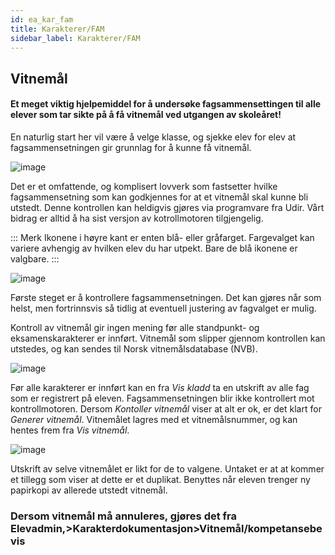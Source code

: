 ```yaml
---
id: ea_kar_fam
title: Karakterer/FAM
sidebar_label: Karakterer/FAM
---
```

## Vitnemål

#### Et meget viktig hjelpemiddel for å undersøke fagsammensettingen til alle elever som tar sikte på å få vitnemål ved utgangen av skoleåret!

En naturlig start her vil være å velge klasse, og  sjekke elev for elev at fagsammensetningen gir grunnlag for å kunne få vitnemål.

![image](https://user-images.githubusercontent.com/80097133/137276739-c2604f31-e0b6-4d50-a984-9cff5bb4028b.png)

Det er et omfattende, og komplisert lovverk som fastsetter hvilke fagsammensetning som kan godkjennes for at et vitnemål skal kunne bli utstedt. Denne kontrollen kan heldigvis gjøres via programvare fra Udir. Vårt bidrag er alltid å ha sist versjon av kotrollmotoren tilgjengelig. 

::: Merk Ikonene i høyre kant er enten blå- eller gråfarget. Fargevalget kan variere avhengig av hvilken elev du har utpekt. Bare de blå ikonene er valgbare.
:::

![image](https://user-images.githubusercontent.com/80097133/137278168-2ecd76ce-8fe5-4ac3-b737-a82290a68ea4.png)

Første steget er å kontrollere fagsammensetningen. Det kan gjøres når som helst, men fortrinnsvis så tidlig at eventuell justering av fagvalget er mulig.

Kontroll av vitnemål gir ingen mening før alle standpunkt- og eksamenskarakterer er innført. Vitnemål som slipper gjennom kontrollen kan utstedes, og kan sendes til Norsk vitnemålsdatabase (NVB).

![image](https://user-images.githubusercontent.com/80097133/137270739-91b580e9-d60a-43af-948b-4844bafaa1ac.png)

Før alle karakterer er innført kan en fra _Vis kladd_ ta en utskrift av alle fag som er registrert på eleven. Fagsammensetningen blir ikke kontrollert mot kontrollmotoren.
Dersom _Kontoller vitnemål_ viser at alt er ok, er det klart for _Generer vitnemål_. Vitnemålet lagres med et vitnemålsnummer, og kan hentes frem fra _Vis vitnemål_.

![image](https://user-images.githubusercontent.com/80097133/137270836-91154968-b4e5-449e-b0f7-8b27f3d5d6d3.png)

Utskrift av selve vitnemålet er likt for de to valgene. Untaket er at at kommer et tillegg som viser at dette er et duplikat. Benyttes når eleven trenger ny papirkopi av allerede utstedt vitnemål.

### Dersom vitnemål må annuleres, gjøres det fra Elevadmin,>Karakterdokumentasjon>Vitnemål/kompetansebevis
